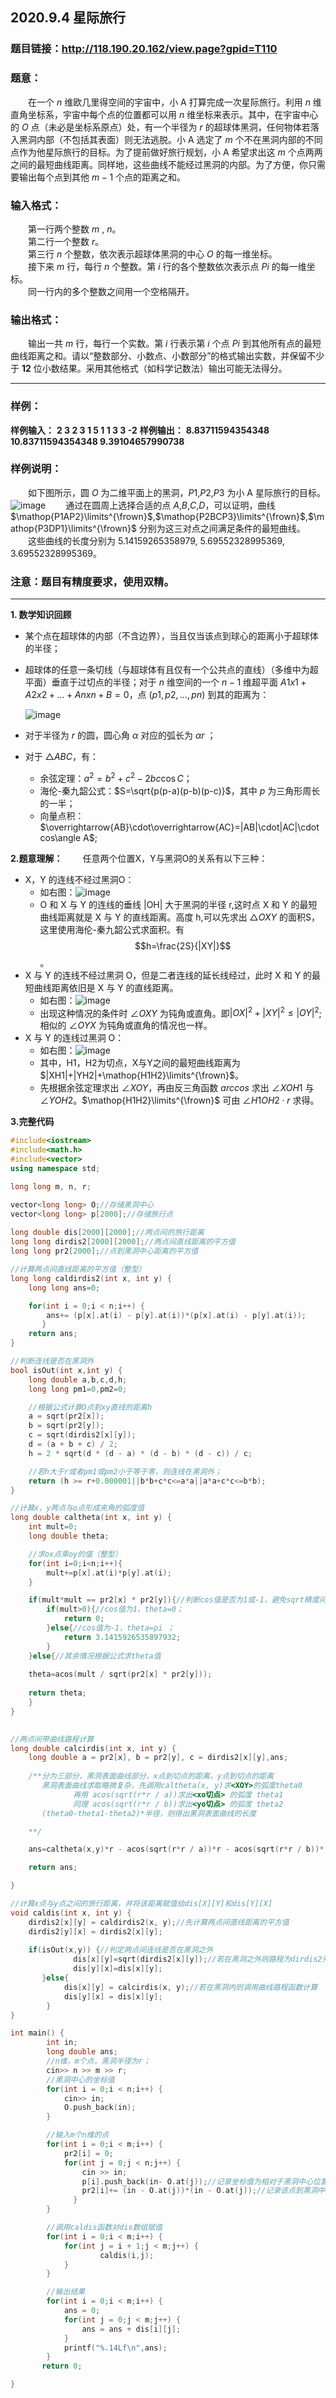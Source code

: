 ## 2020.9.4 星际旅行

### 题目链接：http://118.190.20.162/view.page?gpid=T110

### 题意：
&emsp;&emsp;在一个 $n$ 维欧几里得空间的宇宙中，小 A 打算完成一次星际旅行。利用 $n$ 维直角坐标系，宇宙中每个点的位置都可以用 $n$ 维坐标来表示。其中，在宇宙中心的 $O$ 点（未必是坐标系原点）处，有一个半径为 $r$ 的超球体黑洞，任何物体若落入黑洞内部（不包括其表面）则无法逃脱。小 A 选定了 $m$ 个不在黑洞内部的不同点作为他星际旅行的目标。为了提前做好旅行规划，小 A 希望求出这 $m$ 个点两两之间的最短曲线距离。同样地，这些曲线不能经过黑洞的内部。为了方便，你只需要输出每个点到其他 $m-1$ 个点的距离之和。  

### 输入格式：
&emsp;&emsp;第一行两个整数 $m$ , $n$。  
&emsp;&emsp;第二行一个整数 $r$。  
&emsp;&emsp;第三行 $n$ 个整数，依次表示超球体黑洞的中心 $O$ 的每一维坐标。  
&emsp;&emsp;接下来 $m$ 行，每行 $n$ 个整数。第 $i$ 行的各个整数依次表示点 $Pi$ 的每一维坐标。  
&emsp;&emsp;同一行内的多个整数之间用一个空格隔开。  

### 输出格式：
&emsp;&emsp;输出一共 $m$ 行，每行一个实数。第 $i$ 行表示第 $i$ 个点 $Pi$ 到其他所有点的最短曲线距离之和。请以“整数部分、小数点、小数部分”的格式输出实数，并保留不少于 $\mathbf{12}$ 位小数结果。采用其他格式（如科学记数法）输出可能无法得分。  

***
### 样例：
**样例输入：**
**2 3
2
3 1
5 1
1 3
3 -2**
**样例输出：**
**8.83711594354348
10.83711594354348
9.39104657990738**

### 样例说明：
&emsp;&emsp;如下图所示，圆 $O$ 为二维平面上的黑洞，$P1$,$P2$,$P3$ 为小 A 星际旅行的目标。  
![image](../../images/2020.9.4.png)
&emsp;&emsp;通过在圆周上选择合适的点 $A$,$B$,$C$,$D$，可以证明，曲线 $\mathop{P1AP2}\limits^{\frown}$,$\mathop{P2BCP3}\limits^{\frown}$,$\mathop{P3DP1}\limits^{\frown}$ 分别为这三对点之间满足条件的最短曲线。  
&emsp;&emsp;这些曲线的长度分别为 5.14159265358979, 5.69552328995369, 3.69552328995369。

### 注意：题目有精度要求，使用双精。  
***
**1. 数学知识回顾**
* 某个点在超球体的内部（不含边界），当且仅当该点到球心的距离小于超球体的半径；  

* 超球体的任意一条切线（与超球体有且仅有一个公共点的直线）（多维中为超平面）垂直于过切点的半径；对于 $n$ 维空间的一个 $n-1$ 维超平面 $A1x1+A2x2+... +Anxn+B=0$，点 $(p1,p2,...,pn)$ 到其的距离为：  

  ![image](../../images/2020.9.4.formula.png)

* 对于半径为 $r$ 的圆，圆心角 $\alpha$ 对应的弧长为 $\alpha r$ ；  

* 对于 $\triangle ABC$，有：  
    * 余弦定理：$a^2=b^2+c^2-2bc\cos C$；  
    * 海伦-秦九韶公式：$S=\sqrt{p(p-a)(p-b)(p-c)}$，其中 $p$ 为三角形周长的一半；  
    * 向量点积：$\overrightarrow{AB}\cdot\overrightarrow{AC}=|AB|\cdot|AC|\cdot cos\angle A$;  

**2.题意理解：**
&emsp;&emsp;任意两个位置X，Y与黑洞O的关系有以下三种：  
* X，Y 的连线不经过黑洞O：
    * 如右图：![image](../../images/2020.9.4.1.png)
    * O 和 X 与 Y 的连线的垂线 |OH| 大于黑洞的半径 r,这时点 X 和 Y 的最短曲线距离就是 X 与 Y 的直线距离。高度 h,可以先求出 $\triangle OXY$ 的面积S，这里使用海伦-秦九韶公式求面积。有 $$h=\frac{2S}{|XY|}$$。  
* X 与 Y 的连线不经过黑洞 O，但是二者连线的延长线经过，此时 X 和 Y 的最短曲线距离依旧是 X 与 Y 的直线距离。
    * 如右图：![image](../../images/2020.9.4.2.png)
    * 出现这种情况的条件时 $\angle OXY$ 为钝角或直角。即$|OX|^2+|XY|^2\leq|OY|^2$;相似的 $\angle OYX$ 为钝角或直角的情况也一样。   
* X 与 Y 的连线过黑洞 O：
    * 如右图：![image](../../images/2020.9.4.3.png)
    * 其中，H1，H2为切点，X与Y之间的最短曲线距离为$|XH1|+|YH2|+\mathop{H1H2}\limits^{\frown}$。  
    * 先根据余弦定理求出 $\angle XOY$，再由反三角函数 $arccos$ 求出 $\angle XOH1$ 与 $\angle YOH2$。$\mathop{H1H2}\limits^{\frown}$ 可由 $\angle H1OH2 \cdot r$ 求得。  

**3.完整代码**
```CPP
#include<iostream>
#include<math.h>
#include<vector>
using namespace std;

long long m, n, r;

vector<long long> O;//存储黑洞中心 
vector<long long> p[2000];//存储旅行点
 
long double dis[2000][2000];//两点间的旅行距离
long long dirdis2[2000][2000];//两点间直线距离的平方值
long long pr2[2000];//点到黑洞中心距离的平方值 

//计算两点间直线距离的平方值（整型） 
long long caldirdis2(int x, int y) {
    long long ans=0;  

    for(int i = 0;i < n;i++) {
        ans+= (p[x].at(i) - p[y].at(i))*(p[x].at(i) - p[y].at(i));
       }
    return ans;
}

//判断连线是否在黑洞外 
bool isOut(int x,int y) {
    long double a,b,c,d,h;
    long long pm1=0,pm2=0;

    //根据公式计算O点到xy直线的距离h 
    a = sqrt(pr2[x]);
    b = sqrt(pr2[y]);
    c = sqrt(dirdis2[x][y]);
    d = (a + b + c) / 2; 
    h = 2 * sqrt(d * (d - a) * (d - b) * (d - c)) / c;

    //若h大于r或者pm1或pm2小于等于零，则连线在黑洞外； 
    return (h >= r+0.000001||b*b+c*c<=a*a||a*a+c*c<=b*b);
}

//计算x，y两点与o点形成夹角的弧度值 
long double caltheta(int x, int y) {
    int mult=0;
    long double theta;

    //求ox点乘oy的值（整型） 
    for(int i=0;i<n;i++){
        mult+=p[x].at(i)*p[y].at(i);
    }

    if(mult*mult == pr2[x] * pr2[y]){//判断cos值是否为1或-1，避免sqrt精度问题导致的nan值结果
        if(mult>0){//cos值为1，theta=0；
            return 0;
        }else{//cos值为-1，theta=pi ； 
            return 3.1415926535897932;
        }
    }else{//其余情况根据公式求theta值 
    
	theta=acos(mult / sqrt(pr2[x] * pr2[y]));
	 
    return theta; 
    }
}

 
//两点间带曲线路程计算 
long double calcirdis(int x, int y) {
    long double a = pr2[x], b = pr2[y], c = dirdis2[x][y],ans;
    
	/**分为三部分，黑洞表面曲线部分，x点到切点的距离，y点到切点的距离 
       黑洞表面曲线求取略微复杂，先调用caltheta(x, y)求<XOY>的弧度theta0
              再用 acos(sqrt(r*r / a))求出<xo切点> 的弧度 theta1
              同理 acos(sqrt(r*r / b))求出<yo切点> 的弧度 theta2
       (theta0-theta1-theta2)*半径，则得出黑洞表面曲线的长度

    **/

    ans=caltheta(x,y)*r - acos(sqrt(r*r / a))*r - acos(sqrt(r*r / b))* r + sqrt(a - r * r) +sqrt(b - r * r);

    return ans;

}

//计算x点与y点之间的旅行距离，并将该距离赋值给dis[X][Y]和dis[Y][X] 
void caldis(int x, int y) {
    dirdis2[x][y] = caldirdis2(x, y);//先计算两点间直线距离的平方值 
    dirdis2[y][x] = dirdis2[x][y];
    
    if(isOut(x,y)) {//判定两点间连线是否在黑洞之外 
              dis[x][y]=sqrt(dirdis2[x][y]);//若在黑洞之外则路程为dirdis2开平方 
              dis[y][x]=dis[x][y];
       }else{      
            dis[x][y] = calcirdis(x, y);//若在黑洞内则调用曲线路程函数计算 
            dis[y][x] = dis[x][y]; 
        } 
}

int main() {
        int in;
        long double ans;
        //n维，m个点，黑洞半径为r； 
        cin>> n >> m >> r;
        //黑洞中心的坐标值
        for(int i = 0;i < n;i++) {
            cin>> in;
            O.push_back(in);
        }

        //输入m个n维的点 
        for(int i = 0;i < m;i++) {
            pr2[i] = 0;
            for(int j = 0;j < n;j++) {
                cin >> in;
                p[i].push_back(in- O.at(j));//记录坐标值为相对于黑洞中心位置的坐标值 
                pr2[i]+= (in - O.at(j))*(in - O.at(j));//记录该点到黑洞中心距离的平方值（整型） 
              }
        }

        //调用caldis函数对dis数组赋值 
        for(int i = 0;i < m;i++) {
            for(int j = i + 1;j < m;j++) { 
                    caldis(i,j);
            }
        }

        //输出结果    
        for(int i = 0;i < m;i++) {
            ans = 0;
            for(int j = 0;j < m;j++) {
                ans = ans + dis[i][j];
            }
            printf("%.14Lf\n",ans);
        }
       return 0; 

}
```
